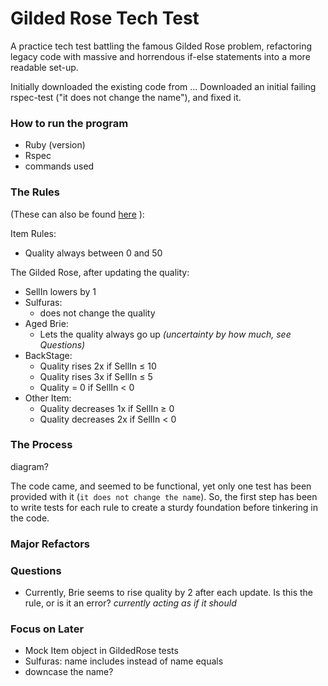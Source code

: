 Gilded Rose Tech Test
====================

A practice tech test battling the famous Gilded Rose problem, refactoring legacy
code with massive and horrendous if-else statements into a more readable set-up.


Initially downloaded the existing code from ...
Downloaded an initial failing rspec-test ("it does not change the name"), and fixed
it.

### How to run the program
- Ruby (version)
- Rspec
- commands used

### The Rules
(These can also be found
[here](https://github.com/makersacademy/course/blob/master/individual_challenges/gilded_rose.md)
):

Item Rules:
- Quality always between 0 and 50

The Gilded Rose, after updating the quality:
- SellIn lowers by 1
- Sulfuras:
	- does not change the quality
- Aged Brie:
	- Lets the quality always go up *(uncertainty by how much, see Questions)*
- BackStage:
	- Quality rises 2x if SellIn ≤ 10
	- Quality rises 3x if SellIn ≤ 5
	- Quality = 0 if SellIn < 0
- Other Item:
	- Quality decreases 1x if SellIn ≥ 0
	- Quality decreases 2x if SellIn < 0

### The Process
diagram?

The code came, and seemed to be functional, yet only one test has been provided with
it (`it does not change the name`). So, the first step has been to write tests for
each rule to create a sturdy foundation before tinkering in the code.

### Major Refactors

### Questions
- Currently, Brie seems to rise quality by 2 after each update. Is this the rule, or
  is it an error? *currently acting as if it should*


### Focus on Later
- Mock Item object in GildedRose tests
- Sulfuras: name includes instead of name equals
- downcase the name?

